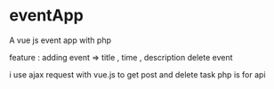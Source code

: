 # eventApp
A vue js event app with php

feature : 
        adding event => title , time , description
        delete event 

i use ajax request with vue.js to get post and delete task
php is for api


      
